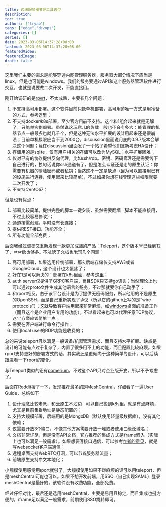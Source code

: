 ```yaml
---
title: 边缘服务器管理工具选型
description:
toc: true
authors: ["tryao"]
tags: ["edge","devops"]
categories: []
series: []
date: 2023-03-06T14:37:28+08:00
lastmod: 2023-03-06T14:37:28+08:00
featuredVideo:
featuredImage:
draft: false
---
```


这里我们主要的需求是能够穿透内网管理服务器，服务器大部分情况下应当是linux，但是也可能是windows。我们的服务要通过API和这个服务器管理软件进行交互，也就是说要做二次开发，不能直接用。

刚开始调研的是[rport](https://rport.io/)，不太成熟，主要有几个问题：

1. 不支持高可用部署。这个软件目前只能单机部署，高可用的唯一方式是用冷备的方式，参考[这里](https://github.com/cloudradar-monitoring/rport/discussions/643)；
2. 不支持docker/k8s部署，至少官方目前不支持。这个和1组合起来就是无解了，只能单实例部署。虽然说这玩意儿的负载一般也不会有多大：能管理的机器节点一般最多也就几千个，但是这种无法水平扩展的设计用起来还是很崩溃；目前单机极限应当不到2000台，discussion里面说月底的0.9.7版本会解决这个问题；我在discussion里面发了一个帖子希望他们重新考虑HA设计；
3. 存储用的是sqlite，仅有用户相关的存储可以改为MySQL；水平扩展困难；
4. 仅对已有的协议提供反向代理，比如ssh/rdp。密钥、密码管理还是需要线下自己进行的，换句话说你ssh通道有了，但是怎么认证还是走的原生认证：你需要有机器的登陆密码或者私钥；当然这不一定是缺点（因为可以直接用已有的设施进行连接，使用起来比较简单），不过如果你想在线管理这些权限就要二次开发了；
5. 不支持CentOS7；

但是也有优点：

1. 部署比较简单，提供完整的脚本一键安装，虽然需要翻墙（脚本不能直接用，不过比较容易修改）；
2. 通道按需创建，平时没有长连接；
3. 提供REST接口，功能齐全；
4. 所有功能全部免费；

后面我经过调研又重新发现一款更加成熟的产品：[Teleport](https://goteleport.com)，这个版本号已经到12了，star数也够多。不过读了文档也发现几个问题：

1. 高可用部署，如果选用传统部署，那么后端存储仅支持AW3或者GoogleCloud，这个设计也太蛋疼了；
2. 好在1是可以解决的：部署在k8s里面，参考[这里](https://goteleport.com/docs/deploy-a-cluster/helm-deployments/kubernetes-cluster/?scope=enterprise)；
3. auth server仅提供了GRPC客户端，而且SDK只支持go语言；当然理论上也可以通过proto文件生成其他语言的服务，不过那就要你自己动手了；
4. 和rport相反，由于该平台设计是为了提供无密码服务，所以他用的不是原生的OpenSSH，而是自己重新实现了协议（所以它的github上写的是“wire protocols”）；这就导致客户端用起来非常麻烦，如[windows](https://goteleport.com/docs/desktop-access/getting-started/)桌面的准备工作（而且这个是企业用户专用的功能）。不过看起来也可以代理任意TCP协议，这个方案应该简单一点；
5. 需要在客户端进行命令行操作；
6. 使用local user的RDP功能是收费的；

总的来说teleport可以满足一般设备/机器管理需求，而且支持水平扩展。缺点是设计的可能有点过于复杂了，内置了很多用不上的功能，而且配置比较麻烦。如果rport支持更好的部署方式的话，其实我还是更倾向于这种简单的设计，可以后续跟进看一下rport的变化。

与Teleport类似的还有[pomerium](https://www.pomerium.com/docs/capabilities/enterprise-api)，不过这个API只对企业版开放，所以不予考虑了。

后面在Reddit搜了一下，发现推荐最多的是[MeshCentral](https://github.com/Ylianst/MeshCentral)，仔细看了一遍User Guide，总结如下：

1. 设计理念比较老派，和云原生不沾边，可以自己搬到k8s里，就是有点麻烦，尤其是目前集群地址是静态配置的；
2. 支持大规模部署，后端用的是MongoDB（默认使用轻量级数据库），没有其他依赖；
3. 仅需要开放3个端口，不像其他方案需要开放一堆或者使用三级泛域名；
4. 文档非常详尽，但是没有API文档，官方推荐的集成方式是iframe嵌入（实际上也可以满足一般需求）。如果想要写接口通信，可以参考[作者的意见](https://github.com/Ylianst/MeshCentral/issues/1466)，就是写websocket客户端通信；
5. 远程桌面支持WebRTC打洞，可以节省服务器流量；
6. 前端原生支持中文本地化；

小规模使用感觉用rport就够了，大规模使用如果不嫌麻烦的话可以用teleport，但是meshCentral可能也可以。如果不想开发前端，用SSO（自己实现SAML）登录meshCentral是最好的，该软件没有收费功能，全部免费。

经过仔细对比，最后还是选用meshCentral，主要是易用且稳定，而且集成也挺方便的，iframe足以满足一般需求，前期使用SSO跳转即可。

